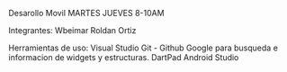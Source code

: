 Desarollo Movil MARTES JUEVES 8-10AM

Integrantes:
Wbeimar Roldan Ortiz

Herramientas de uso:
Visual Studio
Git - Github
Google para busqueda e informacion de widgets y estructuras.
DartPad
Android Studio
